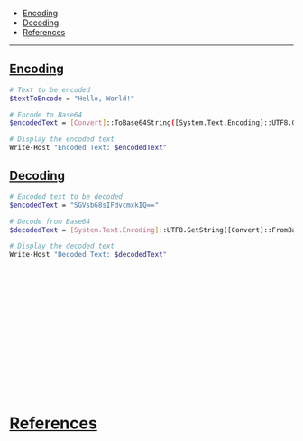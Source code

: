 - [Encoding](#encoding)
- [Decoding](#decoding)
- [References](#references)

-------------------------------------------

## [Encoding](#encoding-1)
```sh
# Text to be encoded
$textToEncode = "Hello, World!"

# Encode to Base64
$encodedText = [Convert]::ToBase64String([System.Text.Encoding]::UTF8.GetBytes($textToEncode))

# Display the encoded text
Write-Host "Encoded Text: $encodedText"
```

## [Decoding](#decoding-1)
```sh
# Encoded text to be decoded
$encodedText = "SGVsbG8sIFdvcmxkIQ=="

# Decode from Base64
$decodedText = [System.Text.Encoding]::UTF8.GetString([Convert]::FromBase64String($encodedText))

# Display the decoded text
Write-Host "Decoded Text: $decodedText"
```

## 
```sh

```

## 
```sh

```

## 
```sh

```

## 
```sh

```

## 
```sh

```

## 
```sh

```

## 
```sh

```

## 
```sh

```

# [References](#references-1)

